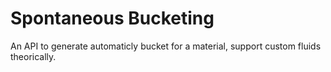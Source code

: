 # Spontaneous Bucketing

An API to generate automaticly bucket for a material, support custom fluids theorically.